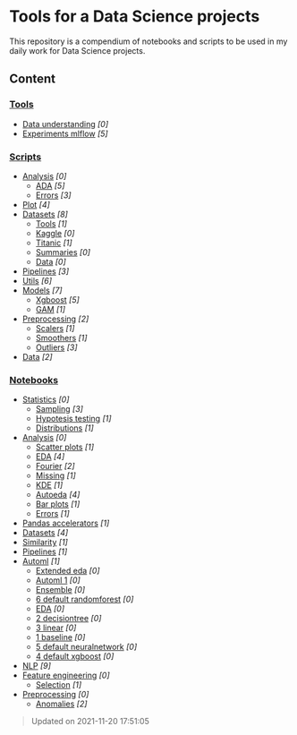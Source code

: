 # Tools for a Data Science projects
This repository is a compendium of notebooks and scripts to be used in my daily work for Data Science projects.
## Content
### [Tools](https://github.com/jmquintana79/utilsDS/blob/master/tools)
- [Data understanding](https://github.com/jmquintana79/utilsDS/blob/master/tools/data_understanding) *[0]*
- [Experiments mlflow](https://github.com/jmquintana79/utilsDS/blob/master/tools/experiments_mlflow) *[5]*
### [Scripts](https://github.com/jmquintana79/utilsDS/blob/master/scripts)
- [Analysis](https://github.com/jmquintana79/utilsDS/blob/master/scripts/analysis) *[0]*
  - [ADA](https://github.com/jmquintana79/utilsDS/blob/master/scripts/analysis/ADA) *[5]*
  - [Errors](https://github.com/jmquintana79/utilsDS/blob/master/scripts/analysis/errors) *[3]*
- [Plot](https://github.com/jmquintana79/utilsDS/blob/master/scripts/plot) *[4]*
- [Datasets](https://github.com/jmquintana79/utilsDS/blob/master/scripts/datasets) *[8]*
  - [Tools](https://github.com/jmquintana79/utilsDS/blob/master/scripts/datasets/tools) *[1]*
  - [Kaggle](https://github.com/jmquintana79/utilsDS/blob/master/scripts/datasets/kaggle) *[0]*
   - [Titanic](https://github.com/jmquintana79/utilsDS/blob/master/scripts/datasets/kaggle/titanic) *[1]*
  - [Summaries](https://github.com/jmquintana79/utilsDS/blob/master/scripts/datasets/summaries) *[0]*
  - [Data](https://github.com/jmquintana79/utilsDS/blob/master/scripts/datasets/data) *[0]*
- [Pipelines](https://github.com/jmquintana79/utilsDS/blob/master/scripts/pipelines) *[3]*
- [Utils](https://github.com/jmquintana79/utilsDS/blob/master/scripts/utils) *[6]*
- [Models](https://github.com/jmquintana79/utilsDS/blob/master/scripts/models) *[7]*
  - [Xgboost](https://github.com/jmquintana79/utilsDS/blob/master/scripts/models/xgboost) *[5]*
  - [GAM](https://github.com/jmquintana79/utilsDS/blob/master/scripts/models/gam) *[1]*
- [Preprocessing](https://github.com/jmquintana79/utilsDS/blob/master/scripts/preprocessing) *[2]*
  - [Scalers](https://github.com/jmquintana79/utilsDS/blob/master/scripts/preprocessing/scalers) *[1]*
  - [Smoothers](https://github.com/jmquintana79/utilsDS/blob/master/scripts/preprocessing/smoothers) *[1]*
  - [Outliers](https://github.com/jmquintana79/utilsDS/blob/master/scripts/preprocessing/outliers) *[3]*
- [Data](https://github.com/jmquintana79/utilsDS/blob/master/scripts/data) *[2]*
### [Notebooks](https://github.com/jmquintana79/utilsDS/blob/master/notebooks)
- [Statistics](https://github.com/jmquintana79/utilsDS/blob/master/notebooks/statistics) *[0]*
  - [Sampling](https://github.com/jmquintana79/utilsDS/blob/master/notebooks/statistics/sampling) *[3]*
  - [Hypotesis testing](https://github.com/jmquintana79/utilsDS/blob/master/notebooks/statistics/hypotesis_testing) *[1]*
  - [Distributions](https://github.com/jmquintana79/utilsDS/blob/master/notebooks/statistics/distributions) *[1]*
- [Analysis](https://github.com/jmquintana79/utilsDS/blob/master/notebooks/analysis) *[0]*
  - [Scatter plots](https://github.com/jmquintana79/utilsDS/blob/master/notebooks/analysis/scatter_plots) *[1]*
  - [EDA](https://github.com/jmquintana79/utilsDS/blob/master/notebooks/analysis/EDA) *[4]*
  - [Fourier](https://github.com/jmquintana79/utilsDS/blob/master/notebooks/analysis/fourier) *[2]*
  - [Missing](https://github.com/jmquintana79/utilsDS/blob/master/notebooks/analysis/missing) *[1]*
  - [KDE](https://github.com/jmquintana79/utilsDS/blob/master/notebooks/analysis/KDE) *[1]*
  - [Autoeda](https://github.com/jmquintana79/utilsDS/blob/master/notebooks/analysis/autoEDA) *[4]*
  - [Bar plots](https://github.com/jmquintana79/utilsDS/blob/master/notebooks/analysis/bar_plots) *[1]*
  - [Errors](https://github.com/jmquintana79/utilsDS/blob/master/notebooks/analysis/errors) *[1]*
- [Pandas accelerators](https://github.com/jmquintana79/utilsDS/blob/master/notebooks/pandas_accelerators) *[1]*
- [Datasets](https://github.com/jmquintana79/utilsDS/blob/master/notebooks/datasets) *[4]*
- [Similarity](https://github.com/jmquintana79/utilsDS/blob/master/notebooks/similarity) *[1]*
- [Pipelines](https://github.com/jmquintana79/utilsDS/blob/master/notebooks/pipelines) *[1]*
- [Automl](https://github.com/jmquintana79/utilsDS/blob/master/notebooks/automl) *[1]*
  - [Extended eda](https://github.com/jmquintana79/utilsDS/blob/master/notebooks/automl/Extended_EDA) *[0]*
  - [Automl 1](https://github.com/jmquintana79/utilsDS/blob/master/notebooks/automl/AutoML_1) *[0]*
   - [Ensemble](https://github.com/jmquintana79/utilsDS/blob/master/notebooks/automl/AutoML_1/Ensemble) *[0]*
   - [6 default randomforest](https://github.com/jmquintana79/utilsDS/blob/master/notebooks/automl/AutoML_1/6_Default_RandomForest) *[0]*
   - [EDA](https://github.com/jmquintana79/utilsDS/blob/master/notebooks/automl/AutoML_1/EDA) *[0]*
   - [2 decisiontree](https://github.com/jmquintana79/utilsDS/blob/master/notebooks/automl/AutoML_1/2_DecisionTree) *[0]*
   - [3 linear](https://github.com/jmquintana79/utilsDS/blob/master/notebooks/automl/AutoML_1/3_Linear) *[0]*
   - [1 baseline](https://github.com/jmquintana79/utilsDS/blob/master/notebooks/automl/AutoML_1/1_Baseline) *[0]*
   - [5 default neuralnetwork](https://github.com/jmquintana79/utilsDS/blob/master/notebooks/automl/AutoML_1/5_Default_NeuralNetwork) *[0]*
   - [4 default xgboost](https://github.com/jmquintana79/utilsDS/blob/master/notebooks/automl/AutoML_1/4_Default_Xgboost) *[0]*
- [NLP](https://github.com/jmquintana79/utilsDS/blob/master/notebooks/nlp) *[9]*
- [Feature engineering](https://github.com/jmquintana79/utilsDS/blob/master/notebooks/feature_engineering) *[0]*
  - [Selection](https://github.com/jmquintana79/utilsDS/blob/master/notebooks/feature_engineering/selection) *[1]*
- [Preprocessing](https://github.com/jmquintana79/utilsDS/blob/master/notebooks/preprocessing) *[0]*
  - [Anomalies](https://github.com/jmquintana79/utilsDS/blob/master/notebooks/preprocessing/anomalies) *[2]*
> Updated on 2021-11-20 17:51:05
